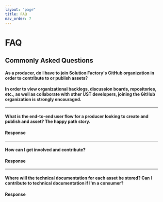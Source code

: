 ```yaml
---
layout: "page"
title: FAQ
nav_order: 7
---
```

# FAQ

## Commonly Asked Questions

#### **As a producer, do I have to join Solution Factory's GitHub organization in order to contribute to or publish assets?**

#### In order to view organizational backlogs, discussion boards, repositories, etc., as well as collaborate with other UST developers, joining the GitHub organization is strongly encouraged.

***

#### **What is the end-to-end user flow for a producer looking to create and publish and asset? The happy path story.**

#### Response

***

#### **How can I get involved and contribute?**

#### Response

***

#### **Where will the technical documentation for each asset be stored? Can I contribute to technical documentation if I'm a consumer?**

#### Response




